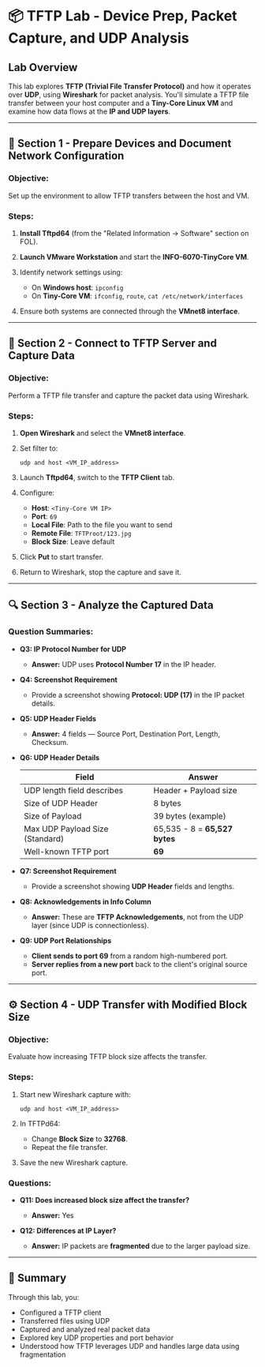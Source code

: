 # 📦 TFTP Lab - Device Prep, Packet Capture, and UDP Analysis

## Lab Overview

This lab explores **TFTP (Trivial File Transfer Protocol)** and how it operates over **UDP**, using **Wireshark** for packet analysis. You'll simulate a TFTP file transfer between your host computer and a **Tiny-Core Linux VM** and examine how data flows at the **IP and UDP layers**.

---

## 🧰 Section 1 - Prepare Devices and Document Network Configuration

### Objective:

Set up the environment to allow TFTP transfers between the host and VM.

### Steps:

1. **Install Tftpd64** (from the "Related Information → Software" section on FOL).
2. **Launch VMware Workstation** and start the **INFO-6070-TinyCore VM**.
3. Identify network settings using:

   * On **Windows host**: `ipconfig`
   * On **Tiny-Core VM**: `ifconfig`, `route`, `cat /etc/network/interfaces`
4. Ensure both systems are connected through the **VMnet8 interface**.

---

## 📱 Section 2 - Connect to TFTP Server and Capture Data

### Objective:

Perform a TFTP file transfer and capture the packet data using Wireshark.

### Steps:

1. **Open Wireshark** and select the **VMnet8 interface**.
2. Set filter to:

   ```
   udp and host <VM_IP_address>
   ```
3. Launch **Tftpd64**, switch to the **TFTP Client** tab.
4. Configure:

   * **Host**: `<Tiny-Core VM IP>`
   * **Port**: `69`
   * **Local File**: Path to the file you want to send
   * **Remote File**: `TFTProot/123.jpg`
   * **Block Size**: Leave default
5. Click **Put** to start transfer.
6. Return to Wireshark, stop the capture and save it.

---

## 🔍 Section 3 - Analyze the Captured Data

### Question Summaries:

* **Q3: IP Protocol Number for UDP**

  * **Answer:** UDP uses **Protocol Number 17** in the IP header.

* **Q4: Screenshot Requirement**

  * Provide a screenshot showing **Protocol: UDP (17)** in the IP packet details.

* **Q5: UDP Header Fields**

  * **Answer:** 4 fields — Source Port, Destination Port, Length, Checksum.

* **Q6: UDP Header Details**

  | Field                           | Answer                        |
  | ------------------------------- | ----------------------------- |
  | UDP length field describes      | Header + Payload size         |
  | Size of UDP Header              | 8 bytes                       |
  | Size of Payload                 | 39 bytes (example)            |
  | Max UDP Payload Size (Standard) | 65,535 - 8 = **65,527 bytes** |
  | Well-known TFTP port            | **69**                        |

* **Q7: Screenshot Requirement**

  * Provide a screenshot showing **UDP Header** fields and lengths.

* **Q8: Acknowledgements in Info Column**

  * **Answer:** These are **TFTP Acknowledgements**, not from the UDP layer (since UDP is connectionless).

* **Q9: UDP Port Relationships**

  * **Client sends to port 69** from a random high-numbered port.
  * **Server replies from a new port** back to the client's original source port.

---

## ⚙️ Section 4 - UDP Transfer with Modified Block Size

### Objective:

Evaluate how increasing TFTP block size affects the transfer.

### Steps:

1. Start new Wireshark capture with:

   ```
   udp and host <VM_IP_address>
   ```
2. In TFTPd64:

   * Change **Block Size** to **32768**.
   * Repeat the file transfer.
3. Save the new Wireshark capture.

### Questions:

* **Q11: Does increased block size affect the transfer?**

  * **Answer:** Yes

* **Q12: Differences at IP Layer?**

  * **Answer:** IP packets are **fragmented** due to the larger payload size.

---

## 📌 Summary

Through this lab, you:

* Configured a TFTP client
* Transferred files using UDP
* Captured and analyzed real packet data
* Explored key UDP properties and port behavior
* Understood how TFTP leverages UDP and handles large data using fragmentation


